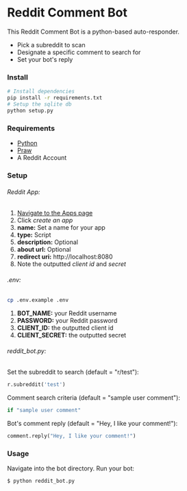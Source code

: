 # Reddit Comment Bot
This Reddit Comment Bot is a python-based auto-responder.
  - Pick a subreddit to scan
  - Designate a specific comment to search for
  - Set your bot's reply

### Install

```bash
# Install dependencies
pip install -r requirements.txt
# Setup the sqlite db
python setup.py
```

### Requirements
  - [Python](https://www.python.org/downloads/)
  - [Praw](https://praw.readthedocs.io/en/latest/getting_started/installation.html)
  - A Reddit Account

### Setup
###### Reddit App:
1. [Navigate to the Apps page ](https://www.reddit.com/prefs/apps/)
2. Click *create an app*
3. **name:** Set a name for your app
4. **type:** Script
5. **description:** Optional
6. **about url:** Optional
7. **redirect uri:** http://localhost:8080
8. Note the outputted *client id* and *secret*

###### .env:
```bash
cp .env.example .env
```
1. **BOT_NAME:** your Reddit username
2. **PASSWORD:** your Reddit password
3. **CLIENT_ID:** the outputted client id
4. **CLIENT_SECRET:** the outputted secret

###### reddit_bot.py:

Set the subreddit to search (default = "r/test"):
```python
r.subreddit('test')
```
Comment search criteria (default = "sample user comment"):
```python
if "sample user comment"
```
Bot's comment reply (default = "Hey, I like your comment!"):
```python
comment.reply("Hey, I like your comment!")
```

### Usage

Navigate into the bot directory.
Run your bot:
```sh
$ python reddit_bot.py
```
